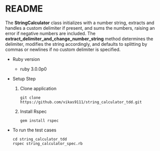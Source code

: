 # README

The **StringCalculator** class initializes with a number string, extracts and handles a custom delimiter if present, and sums the numbers, raising an error if negative numbers are included. The **extract_delimiter_and_change_number_string** method determines the delimiter, modifies the string accordingly, and defaults to splitting by commas or newlines if no custom delimiter is specified.

* Ruby version
  - ruby 3.0.0p0

* Setup Step
  1. Clone application
     ```
     git clone https://github.com/vikas9111/string_calculator_tdd.git
     ```
  2. Install Rspec
      ```
      gem install rspec
      ```

* To run the test cases
  ```
  cd string_calculator_tdd
  rspec string_calculator_spec.rb
  ```
